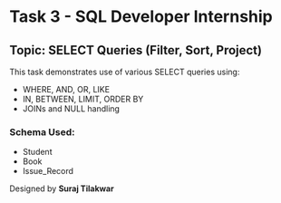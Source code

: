 # Task 3 - SQL Developer Internship
## Topic: SELECT Queries (Filter, Sort, Project)

This task demonstrates use of various SELECT queries using:
- WHERE, AND, OR, LIKE
- IN, BETWEEN, LIMIT, ORDER BY
- JOINs and NULL handling

### Schema Used:
- Student
- Book
- Issue_Record

Designed by **Suraj Tilakwar**
